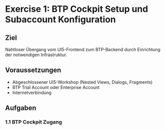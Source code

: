 # Exercise 1: BTP Cockpit Setup und Subaccount Konfiguration

## Ziel
Nahtloser Übergang vom UI5-Frontend zum BTP-Backend durch Einrichtung der notwendigen Infrastruktur.

## Voraussetzungen
- Abgeschlossener UI5-Workshop (Nested Views, Dialogs, Fragments)
- BTP Trial Account oder Enterprise Account
- Internetverbindung

## Aufgaben

### 1.1 BTP Cockpit Zugang
